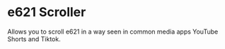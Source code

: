 # e621 Scroller
Allows you to scroll e621 in a way seen in common media apps YouTube Shorts and Tiktok.